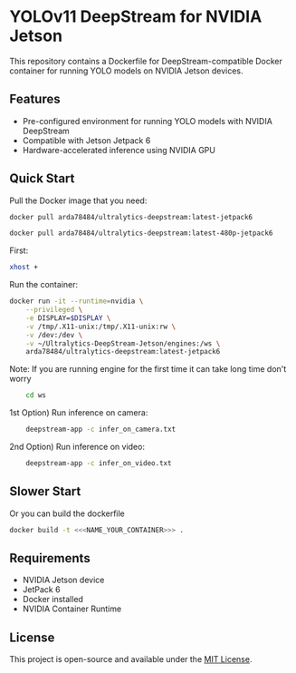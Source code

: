 # YOLOv11 DeepStream for NVIDIA Jetson

This repository contains a Dockerfile for DeepStream-compatible Docker container for running YOLO models on NVIDIA Jetson devices.

## Features

- Pre-configured environment for running YOLO models with NVIDIA DeepStream
- Compatible with Jetson Jetpack 6
- Hardware-accelerated inference using NVIDIA GPU

## Quick Start

Pull the Docker image that you need:

```bash
docker pull arda78484/ultralytics-deepstream:latest-jetpack6
```
```bash
docker pull arda78484/ultralytics-deepstream:latest-480p-jetpack6
```
First:
```bash
xhost +
```

Run the container:

```bash
docker run -it --runtime=nvidia \
    --privileged \
    -e DISPLAY=$DISPLAY \
    -v /tmp/.X11-unix:/tmp/.X11-unix:rw \
    -v /dev:/dev \
    -v ~/Ultralytics-DeepStream-Jetson/engines:/ws \
    arda78484/ultralytics-deepstream:latest-jetpack6
```
Note: If you are running engine for the first time it can take long time don't worry
```bash
    cd ws
```   
1st Option) Run inference on camera:
```bash
    deepstream-app -c infer_on_camera.txt
```
2nd Option) Run inference on video:
```bash
    deepstream-app -c infer_on_video.txt
```

## Slower Start

Or you can build the dockerfile


```bash
docker build -t <<<NAME_YOUR_CONTAINER>>> .
```

## Requirements

- NVIDIA Jetson device
- JetPack 6
- Docker installed
- NVIDIA Container Runtime

## License

This project is open-source and available under the [MIT License](LICENSE).
